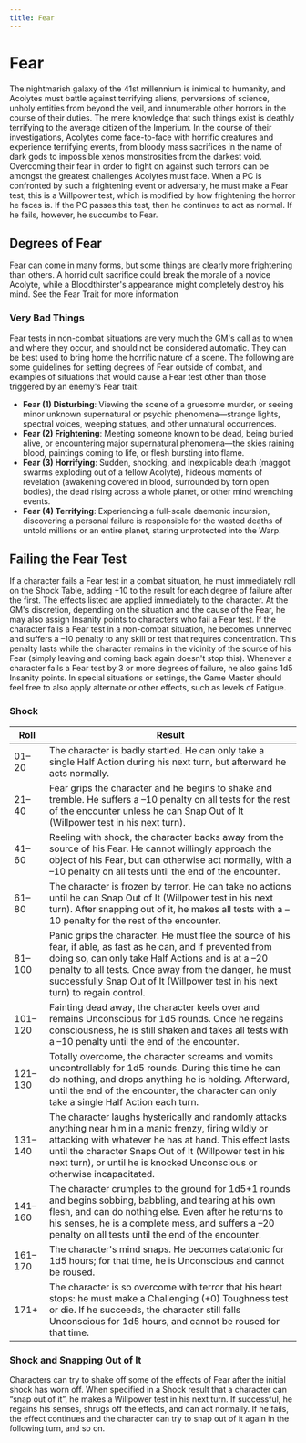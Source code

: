 ```yaml
---
title: Fear
---
```

# Fear

The nightmarish galaxy of the 41st millennium is inimical to humanity, and Acolytes must battle against terrifying aliens, perversions of science, unholy entities from beyond the veil, and innumerable other horrors in the course of their duties\. The mere knowledge that such things exist is deathly terrifying to the average citizen of the Imperium\. In the course of their investigations, Acolytes come face\-to\-face with horrific creatures and experience terrifying events, from bloody mass sacrifices in the name of dark gods to impossible xenos monstrosities from the darkest void\. Overcoming their fear in order to fight on against such terrors can be amongst the greatest challenges Acolytes must face\. When a PC is confronted by such a frightening event or adversary, he must make a Fear test; this is a Willpower test, which is modified by how frightening the horror he faces is\. If the PC passes this test, then he continues to act as normal\. If he fails, however, he succumbs to Fear\.

## Degrees of Fear

Fear can come in many forms, but some things are clearly more frightening than others\. A horrid cult sacrifice could break the morale of a novice Acolyte, while a Bloodthirster's appearance might completely destroy his mind\. See the Fear Trait for more information

### Very Bad Things

Fear tests in non\-combat situations are very much the GM's call as to when and where they occur, and should not be considered automatic\. They can be best used to bring home the horrific nature of a scene\. The following are some guidelines for setting degrees of Fear outside of combat, and examples of situations that would cause a Fear test other than those triggered by an enemy's Fear trait:

- __Fear \(1\) Disturbing__: Viewing the scene of a gruesome murder, or seeing minor unknown supernatural or psychic phenomena—strange lights, spectral voices, weeping statues, and other unnatural occurrences\.
- __Fear \(2\) Frightening__: Meeting someone known to be dead, being buried alive, or encountering major supernatural phenomena—the skies raining blood, paintings coming to life, or flesh bursting into flame\.
- __Fear \(3\) Horrifying__: Sudden, shocking, and inexplicable death \(maggot swarms exploding out of a fellow Acolyte\), hideous moments of revelation \(awakening covered in blood, surrounded by torn open bodies\), the dead rising across a whole planet, or other mind wrenching events\.
- __Fear \(4\) Terrifying__: Experiencing a full\-scale daemonic incursion, discovering a personal failure is responsible for the wasted deaths of untold millions or an entire planet, staring unprotected into the Warp\.

## Failing the Fear Test

If a character fails a Fear test in a combat situation, he must immediately roll on the Shock Table, adding \+10 to the result for each degree of failure after the first\. The effects listed are applied immediately to the character\. At the GM's discretion, depending on the situation and the cause of the Fear, he may also assign Insanity points to characters who fail a Fear test\. If the character fails a Fear test in a non\-combat situation, he becomes unnerved and suffers a –10 penalty to any skill or test that requires concentration\. This penalty lasts while the character remains in the vicinity of the source of his Fear \(simply leaving and coming back again doesn't stop this\)\. Whenever a character fails a Fear test by 3 or more degrees of failure, he also gains 1d5 Insanity points\. In special situations or settings, the Game Master should feel free to also apply alternate or other effects, such as levels of Fatigue\.

### Shock
__Roll__|__Result__
-------|--------
01–20  |The character is badly startled. He can only take a single Half Action during his next turn, but afterward he acts normally.
21–40  |Fear grips the character and he begins to shake and tremble. He suffers a –10 penalty on all tests for the rest of the encounter unless he can Snap Out of It (Willpower test in his next turn).
41–60  |Reeling with shock, the character backs away from the source of his Fear. He cannot willingly approach the object of his Fear, but can otherwise act normally, with a –10 penalty on all tests until the end of the encounter.
61–80  |The character is frozen by terror. He can take no actions until he can Snap Out of It (Willpower test in his next turn). After snapping out of it, he makes all tests with a –10 penalty for the rest of the encounter.
81–100 |Panic grips the character. He must flee the source of his fear, if able, as fast as he can, and if prevented from doing so, can only take Half Actions and is at a –20 penalty to all tests. Once away from the danger, he must successfully Snap Out of It (Willpower test in his next turn) to regain control.
101–120|Fainting dead away, the character keels over and remains Unconscious for 1d5 rounds. Once he regains consciousness, he is still shaken and takes all tests with a –10 penalty until the end of the encounter.
121–130|Totally overcome, the character screams and vomits uncontrollably for 1d5 rounds. During this time he can do nothing, and drops anything he is holding. Afterward, until the end of the encounter, the character can only take a single Half Action each turn.
131–140|The character laughs hysterically and randomly attacks anything near him in a manic frenzy, firing wildly or attacking with whatever he has at hand. This effect lasts until the character Snaps Out of It (Willpower test in his next turn), or until he is knocked Unconscious or otherwise incapacitated.
141–160|The character crumples to the ground for 1d5+1 rounds and begins sobbing, babbling, and tearing at his own flesh, and can do nothing else. Even after he returns to his senses, he is a complete mess, and suffers a –20 penalty on all tests until the end of the encounter.
161–170|The character's mind snaps. He becomes catatonic for 1d5 hours; for that time, he is Unconscious and cannot be roused.
171+   |The character is so overcome with terror that his heart stops: he must make a Challenging (+0) Toughness test or die. If he succeeds, the character still falls Unconscious for 1d5 hours, and cannot be roused for that time.

### Shock and Snapping Out of It

Characters can try to shake off some of the effects of Fear after the initial shock has worn off\. When specified in a Shock result that a character can “snap out of it”, he makes a Willpower test in his next turn\. If successful, he regains his senses, shrugs off the effects, and can act normally\. If he fails, the effect continues and the character can try to snap out of it again in the following turn, and so on\.
